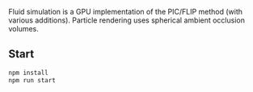 Fluid simulation is a GPU implementation of the PIC/FLIP method (with various additions). Particle rendering uses spherical ambient occlusion volumes.

## Start

```bash
npm install
npm run start
```
